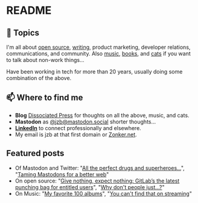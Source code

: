 # README

## 💬 Topics

I'm all about [open source](https://dissociatedpress.net/tag/open-source/), [writing](https://dissociatedpress.net/category/writing/), product marketing, developer relations, communications, and community. Also [music](https://dissociatedpress.net/category/music/), [books](https://dissociatedpress.net/category/books/), and [cats](https://dissociatedpress.net/category/cats/) if you want to talk about non-work things... 

Have been working in tech for more than 20 years, usually doing some combination of the above. 

## 📫 Where to find me
- **Blog** [Dissociated Press](https://dissociatedpress.net/) for thoughts on all the above, music, and cats. 
- **Mastodon** as [@jzb@mastodon.social](https://mastodon.social/@jzb) shorter thoughts... 
- [**LinkedIn**](https://www.linkedin.com/in/zonker/) to connect professionally and elsewhere. 
- My email is jzb at that first domain or [Zonker.net](https://zonker.net). 

## Featured posts

- Of Mastodon and Twitter: "[All the perfect drugs and superheroes...](https://dissociatedpress.net/2022/11/07/all-the-perfect-drugs-and-superheroes/)", "[Taming Mastodons for a better web](https://dissociatedpress.net/2022/11/09/taming-mastodons-for-a-better-web/)"
- On open source: "[Give nothing, expect nothing: GitLab’s the latest punching bag for entitled users](https://dissociatedpress.net/2022/08/10/give-nothing-expect-nothing-gitlabs-the-latest-punching-bag-for-entitled-users/)", "[Why don't people just...?](https://dissociatedpress.net/2022/12/26/why-dont-people-just/)"
- On Music: "[My favorite 100 albums](https://dissociatedpress.net/top-100-albums/)", "[You can't find that on streaming](https://dissociatedpress.net/you-cant-find-that-on-spotify-albums-and-songs-you-cant-find-on-streaming-services/)"



<!--
**jzb/jzb** is a ✨ _special_ ✨ repository because its `README.md` (this file) appears on your GitHub profile.

Here are some ideas to get you started:

- 🔭 I’m currently working on ...
- 🌱 I’m currently learning ...
- 👯 I’m looking to collaborate on ...
- 🤔 I’m looking for help with ...
- 💬 Ask me about ...
- 📫 How to reach me: ...
- 😄 Pronouns: ...
- ⚡ Fun fact: ...
-->
